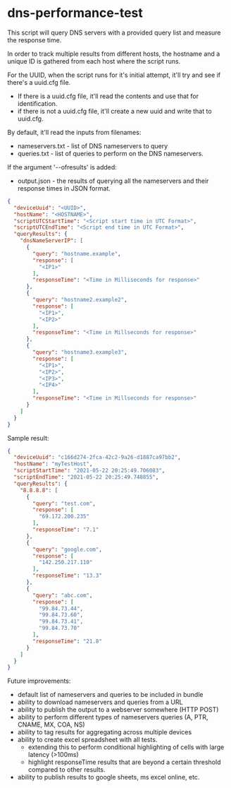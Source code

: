 # dns-performance-test

This script will query DNS servers with a provided query list and measure the response time.

In order to track multiple results from different hosts, the hostname and a unique ID is gathered from each host where the script runs.

For the UUID, when the script runs for it's initial attempt, it'll try and see if there's a uuid.cfg file. 
* If there is a uuid.cfg file, it'll read the contents and use that for identification.
* if there is not a uuid.cfg file, it'll create a new uuid and write that to uuid.cfg.

By default, it'll read the inputs from filenames:
- nameservers.txt - list of DNS nameservers to query
- queries.txt - list of queries to perform on the DNS nameservers.

If the argument '--ofresults' is added:
- output.json - the results of querying all the nameservers and their response times in JSON format.


```json
{
  "deviceUuid": "<UUID>",
  "hostName": "<HOSTNAME>",
  "scriptUTCStartTime": "<Script start time in UTC Format>",
  "scriptUTCEndTime": "<Script end time in UTC Format>",
  "queryResults": {
    "dnsNameServerIP": [
      {
        "query": "hostname.example",
        "response": [
          "<IP1>"
        ],
        "responseTime": "<Time in Milliseconds for response>"
      },
      {
        "query": "hostname2.example2",
        "response": [
          "<IP1>",
          "<IP2>"
        ],
        "responseTime": "<Time in Millseconds for response>"
      },
      {
        "query": "hostname3.example3",
        "response": [
          "<IP1>",
          "<IP2>",
          "<IP3>",
          "<IP4>"
        ],
        "responseTime": "<Time in Millseconds for response>"
      }
    ]
  }
}
```

Sample result:

```json
{
  "deviceUuid": "c166d274-2fca-42c2-9a26-d1887ca97bb2",
  "hostName": "myTestHost",
  "scriptStartTime": "2021-05-22 20:25:49.706083",
  "scriptEndTime": "2021-05-22 20:25:49.748855",
  "queryResults": {
    "8.8.8.8": [
      {
        "query": "test.com",
        "response": [
          "69.172.200.235"
        ],
        "responseTime": "7.1"
      },
      {
        "query": "google.com",
        "response": [
          "142.250.217.110"
        ],
        "responseTime": "13.3"
      },
      {
        "query": "abc.com",
        "response": [
          "99.84.73.44",
          "99.84.73.60",
          "99.84.73.41",
          "99.84.73.70"
        ],
        "responseTime": "21.8"
      }
    ]
  }
}
```


Future improvements:
* default list of nameservers and queries to be included in bundle
* ability to download nameservers and queries from a URL
* ability to publish the output to a webserver somewhere (HTTP POST)
* ability to perform different types of nameservers queries (A, PTR, CNAME, MX, COA, NS)
* ability to tag results for aggregating across multiple devices
* ability to create excel spreadsheet with all tests.
    * extending this to perform conditional highlighting of cells with large latency (>100ms)
    * highlight responseTime results that are beyond a certain threshold compared to other results.
* ability to publish results to google sheets, ms excel online, etc.
